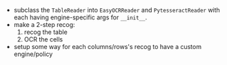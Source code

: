 * subclass the `TableReader` into `EasyOCRReader` and `PytesseractReader` 
 with each having engine-specific args for `__init__`.
* make a 2-step recog: 
    1. recog the table
    2. OCR the cells
* setup some way for each columns/rows's recog to have
  a custom engine/policy